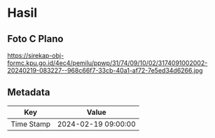 # Hasil

## Foto C Plano

https://sirekap-obj-formc.kpu.go.id/4ec4/pemilu/ppwp/31/74/09/10/02/3174091002002-20240219-083227--968c66f7-33cb-40a1-af72-7e5ed34d6266.jpg


## Metadata

| Key        | Value               |
| ---------- | ------------------- |
| Time Stamp | 2024-02-19 09:00:00 |



